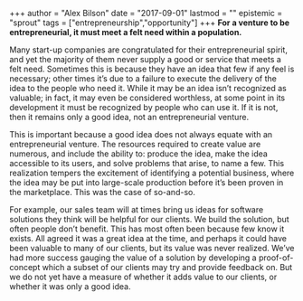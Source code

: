 +++
author = "Alex Bilson"
date = "2017-09-01"
lastmod = ""
epistemic = "sprout"
tags = ["entrepreneurship","opportunity"]
+++
**For a venture to be entrepreneurial, it must meet a felt need within a population.**

Many start-up companies are congratulated for their entrepreneurial spirit, and yet the majority of them never supply a good or service that meets a felt need.  Sometimes this is because they have an idea that few if any feel is necessary; other times it’s due to a failure to execute the delivery of the idea to the people who need it.  While it may be an idea isn’t recognized as valuable; in fact, it may even be considered worthless, at some point in its development it must be recognized by people who can use it.  If it is not, then it remains only a good idea, not an entrepreneurial venture.

This is important because a good idea does not always equate with an entrepreneurial venture.  The resources required to create value are numerous, and include the ability to: produce the idea, make the idea accessible to its users, and solve problems that arise, to name a few.  This realization tempers the excitement of identifying a potential business, where the idea may be put into large-scale production before it’s been proven in the marketplace.  This was the case of so-and-so.

For example, our sales team will at times bring us ideas for software solutions they think will be helpful for our clients.  We build the solution, but often people don’t benefit.  This has most often been because few know it exists.  All agreed it was a great idea at the time, and perhaps it could have been valuable to many of our clients, but its value was never realized.  We’ve had more success gauging the value of a solution by developing a proof-of-concept which a subset of our clients may try and provide feedback on.  But we do not yet have a measure of whether it adds value to our clients, or whether it was only a good idea.
